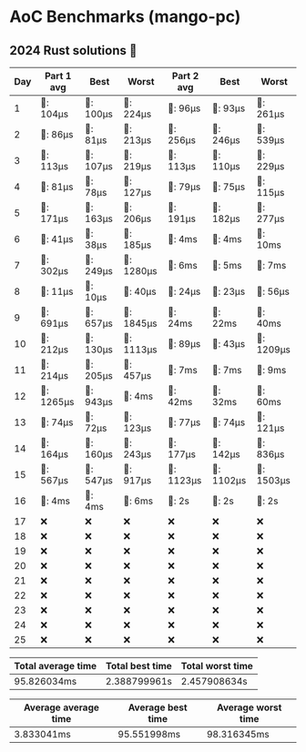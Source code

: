 # AoC Benchmarks (mango-pc)
## 2024 Rust solutions 🤠 
| Day | Part 1 avg | Best | Worst | Part 2 avg | Best | Worst |
| --- | --- | --- | --- | --- | --- | --- |
|1|🦀: 104µs|🦀: 100µs|🦀: 224µs|🦀: 96µs|🦀: 93µs|🦀: 261µs|
|2|🦀: 86µs|🦀: 81µs|🦀: 213µs|🦀: 256µs|🦀: 246µs|🦀: 539µs|
|3|🦀: 113µs|🦀: 107µs|🦀: 219µs|🦀: 113µs|🦀: 110µs|🦀: 229µs|
|4|🦀: 81µs|🦀: 78µs|🦀: 127µs|🦀: 79µs|🦀: 75µs|🦀: 115µs|
|5|🦀: 171µs|🦀: 163µs|🦀: 206µs|🦀: 191µs|🦀: 182µs|🦀: 277µs|
|6|🦀: 41µs|🦀: 38µs|🦀: 185µs|💅: 4ms|💅: 4ms|💅: 10ms|
|7|🦀: 302µs|🦀: 249µs|🦀: 1280µs|💅: 6ms|💅: 5ms|💅: 7ms|
|8|🦀: 11µs|🦀: 10µs|🦀: 40µs|🦀: 24µs|🦀: 23µs|🦀: 56µs|
|9|🦀: 691µs|🦀: 657µs|🦀: 1845µs|💅: 24ms|💅: 22ms|💅: 40ms|
|10|🦀: 212µs|🦀: 130µs|🦀: 1113µs|🦀: 89µs|🦀: 43µs|🦀: 1209µs|
|11|🦀: 214µs|🦀: 205µs|🦀: 457µs|💅: 7ms|💅: 7ms|💅: 9ms|
|12|🦀: 1265µs|🦀: 943µs|💅: 4ms|💅: 42ms|💅: 32ms|💅: 60ms|
|13|🦀: 74µs|🦀: 72µs|🦀: 123µs|🦀: 77µs|🦀: 74µs|🦀: 121µs|
|14|🦀: 164µs|🦀: 160µs|🦀: 243µs|🦀: 177µs|🦀: 142µs|🦀: 836µs|
|15|🦀: 567µs|🦀: 547µs|🦀: 917µs|🦀: 1123µs|🦀: 1102µs|🦀: 1503µs|
|16|💅: 4ms|💅: 4ms|💅: 6ms|🤡: 2s|🤡: 2s|🤡: 2s|
|17|❌|❌|❌|❌|❌|❌|
|18|❌|❌|❌|❌|❌|❌|
|19|❌|❌|❌|❌|❌|❌|
|20|❌|❌|❌|❌|❌|❌|
|21|❌|❌|❌|❌|❌|❌|
|22|❌|❌|❌|❌|❌|❌|
|23|❌|❌|❌|❌|❌|❌|
|24|❌|❌|❌|❌|❌|❌|
|25|❌|❌|❌|❌|❌|❌|

| Total average time | Total best time | Total worst time |
| --- | --- | --- |
| 95.826034ms | 2.388799961s | 2.457908634s |

| Average average time | Average best time | Average worst time |
| --- | --- | --- |
| 3.833041ms | 95.551998ms | 98.316345ms |

